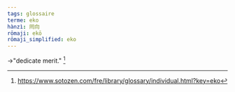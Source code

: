 ```yaml
---
tags: glossaire
terme: eko
hànzì: 囘向
rōmaji: ekō
rōmaji_simplified: eko
---
```


→"dedicate merit." [^Sotoshu]

[^Sotoshu]: <https://www.sotozen.com/fre/library/glossary/individual.html?key=eko>
